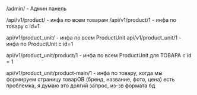 /admin/ - Админ панель

/api/v1/product/ - инфа по всем товарам
/api/v1/product/1 - инфа по товару с id=1

api/v1/product_unit/ - инфа по всем ProductUnit
api/v1/product_unit/1 - инфа по ProductUnit с id=1

api/v1/product_unit/product/1 - инфа по всем ProductUnit для ТОВАРА с id = 1

api/v1/product_unit/product-main/1 - инфа по товару, когда мы формируем страницу товарОВ (бренд, название, фото, цена) есть проблемка, я думаю это долгий запрос, из-зв формата бд
